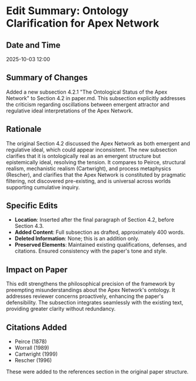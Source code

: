 # Edit Summary: Ontology Clarification for Apex Network

## Date and Time
2025-10-03 12:00

## Summary of Changes
Added a new subsection 4.2.1 "The Ontological Status of the Apex Network" to Section 4.2 in paper.md. This subsection explicitly addresses the criticism regarding oscillations between emergent attractor and regulative ideal interpretations of the Apex Network.

## Rationale
The original Section 4.2 discussed the Apex Network as both emergent and regulative ideal, which could appear inconsistent. The new subsection clarifies that it is ontologically real as an emergent structure but epistemically ideal, resolving the tension. It compares to Peirce, structural realism, mechanistic realism (Cartwright), and process metaphysics (Rescher), and clarifies that the Apex Network is constituted by pragmatic filtering, not discovered pre-existing, and is universal across worlds supporting cumulative inquiry.

## Specific Edits
- **Location**: Inserted after the final paragraph of Section 4.2, before Section 4.3.
- **Added Content**: Full subsection as drafted, approximately 400 words.
- **Deleted Information**: None; this is an addition only.
- **Preserved Elements**: Maintained existing qualifications, defenses, and citations. Ensured consistency with the paper's tone and style.

## Impact on Paper
This edit strengthens the philosophical precision of the framework by preempting misunderstandings about the Apex Network's ontology. It addresses reviewer concerns proactively, enhancing the paper's defensibility. The subsection integrates seamlessly with the existing text, providing greater clarity without redundancy.

## Citations Added
- Peirce (1878)
- Worrall (1989)
- Cartwright (1999)
- Rescher (1996)

These were added to the references section in the original paper structure.